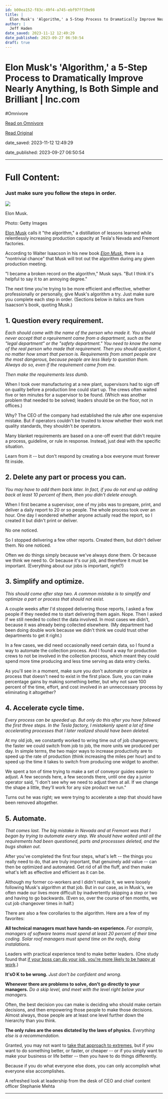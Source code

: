 ```yaml
---
id: b00ea152-f83c-49f4-a745-ebf97ff39e98
title: |
  Elon Musk's 'Algorithm,' a 5-Step Process to Dramatically Improve Nearly Anything, Is Both Simple and Brilliant | Inc.com
author: |
  Jeff Haden
date_saved: 2023-11-12 12:49:29
date_published: 2023-09-27 06:50:54
draft: true
---
```


# Elon Musk's 'Algorithm,' a 5-Step Process to Dramatically Improve Nearly Anything, Is Both Simple and Brilliant | Inc.com
#Omnivore

[Read on Omnivore](https://omnivore.app/me/elon-musk-s-algorithm-a-5-step-process-to-dramatically-improve-n-18bc4a721cd)

[Read Original](https://www.inc.com/jeff-haden/elon-musks-algorithm-a-5-step-process-to-dramatically-improve-nearly-everything-is-both-simple-brilliant.html)

date_saved: 2023-11-12 12:49:29

date_published: 2023-09-27 06:50:54

--- 

# Full Content: 

### Just make sure you follow the steps in order.

![](https://proxy-prod.omnivore-image-cache.app/800x800,sUVfNyKI7Nt8Zn_r9ALo0neSozteVDMrnp2j7lqFpkDI/https://img-cdn.inc.com/image/upload/w_600,ar_16:9,c_fill,g_auto,q_auto:best/images/panoramic/GettyImages-1499013041_533909_pmpfbd.webp)

Elon Musk.

 Photo: Getty Images

[Elon Musk](https://www.inc.com/jeff-haden/elon-musk-says-living-a-happy-successful-meaningful-life-comes-down-to-4-simple-things.html) calls it "the algorithm," a distillation of lessons learned while relentlessly increasing production capacity at Tesla's Nevada and Fremont factories.

According to Walter Isaacson in his new book [_Elon Musk_](https://amzn.to/44ZYD96), there is a "nontrivial chance" that Musk will trot out the algorithm during any given production meeting.

"I became a broken record on the algorithm," Musk says. "But I think it's helpful to say it to an annoying degree." 

The next time you're trying to be more efficient and effective, whether professionally or personally, give Musk's algorithm a try. Just make sure you complete each step in order. (Sections below in italics are from Isaacson's book, quoting Musk.)

## 1\. Question every requirement.

_Each should come with the name of the person who made it. You should never accept that a rqeuirement came from a department, such as the "legal department" or the "safety department." You need to know the name of the real person who made that requirement. Then you should question it, no matter how smart that person is. Requirements from smart people are the most dangerous, because people are less likely to question them. Always do so, even if the requirement came from me._ 

_Then make the requirements less dumb._

When I took over manufacturing at a new plant, supervisors had to sign off on quality before a production line could start up. The crews often waited five or ten minutes for a supervisor to be found. (Which was another problem that needed to be solved; leaders should be on the floor, not in offices.) 

Why? The CEO of the company had established the rule after one expensive mistake. But if operators couldn't be trusted to know whether their work met quality standards, they shouldn't _be_ operators. 

Many blanket requirements are based on a one-off event that didn't require a process, guideline, or rule in response. Instead, just deal with the specific situation.

Learn from it -- but don't respond by creating a box everyone must forever fit inside.

## 2\. Delete any part or process you can.

_You may have to add them back later. In fact, if you do not end up adding back at least 10 percent of them, then you didn't delete enough._

When I first became a supervisor, one of my jobs was to prepare, print, and deliver a daily report to 20 or so people. The whole process took over an hour. One day I wondered whether anyone actually read the report, so I created it but didn't print or deliver.

No one noticed.

So I stopped delivering a few other reports. Created them, but didn't deliver them. No one noticed.

Often we do things simply because we've always done them. Or because we think we need to. Or because it's our job, and therefore it must be important. (Everything about our jobs is important, right?)

## 3\. Simplify and optimize.

_This should come after step two. A common mistake is to simplify and optimize a part or process that should not exist._

A couple weeks after I'd stopped delivering those reports, I asked a few people if they needed me to start delivering them again. Nope. Then I asked if we still needed to collect the data involved. In most cases we didn't, because it was already being collected elsewhere. (My department had been doing double work because we didn't think we could trust other departments to get it right.) 

In a few cases, we did need occasionally need certain data, so I found a way to automate the collection process. And I found a way for production crews to not be involved in the collection process, which meant they could spend more time producing and less time serving as data entry clerks.

As you'll see in a moment, make sure you don't automate or optimize a process that doesn't need to exist in the first place. Sure, you can make percentage gains by making something better, but why not save 100 percent of the time, effort, and cost involved in an unneccessary process by eliminating it altogether?

## 4\. Accelerate cycle time.

_Every process can be speeded up. But only do this after you have followed the first three steps. In the Tesla factory, I mistakenly spent a lot of time accelerating processes that I later realized should have been deleted._

At my old job, we constantly worked to wring time out of job changeovers; the faster we could switch from job to job, the more units we produced per day. In simple terms, the two major ways to increase productivity are to speed up the rate of production (think increasing the miles per hour) and to speed up the time it takes to switch from producing one widget to another. 

We spent a ton of time trying to make a set of conveyor guides easier to adjust. A few seconds here, a few seconds there, until one day a junior operator said, "I don't see why we need to adjust them at all. If we change the shape a little, they'll work for any size product we run."

Turns out he was right; we were trying to accelerate a step that should have been removed altogether.

## 5\. Automate.

_That comes last. The big mistake in Nevada and at Fremont was that I began by trying to automate every step. We should have waited until all the requirements had been questioned, parts and processses deleted, and the bugs shaken out._ 

After you've completed the first four steps, what's left -- the things you really need to do, that are truly important, that genuinely add value -- can then be optimized and automated. Get rid of all the fluff, and then make what's left as effective and efficient as it can be.

Although my former co-workers and I didn't realize it, we were loosely following Musk's algorithm at that job. But in our case, as in Musk's, we often made our lives more difficult by inadvertently skipping a step or two and having to go backwards. (Even so, over the course of ten months, we cut job changeover times in half.)

There are also a few corollaries to the algorithm. Here are a few of my favorites:

**All technical managers must have hands-on experience.** _For example, managers of software teams must spend at least 20 percent of their time coding. Solar roof managers must spend time on the roofs, doing instalations._

Leaders with practical experience tend to make better leaders. (One study found that [if your boss can do your job, you're more likely to be happy at work](http://hbr.org/2016/12/if-your-boss-could-do-your-job-youre-more-likely-to-be-happy-at-work).)

**It'sO K to be wrong.** _Just don't be confident and wrong._

**Whenever there are problems to solve, don't go directly to your managers.** _Do a skip level, and meet with the level right below your managers._ 

Often, the best decision you can make is deciding who should make certain decisions, and then empowering those people to make those decisions. Almost always, those people are at least one level further down the hierarchy than you think. 

**The only rules are the ones dictated by the laws of physics.** _Everything else is a recommendation._

Granted, you may not want to [take that approach to extremes](https://www.businessinsider.com/elon-musk-tweet-tesla-fsd-steering-wheel-nag-feature-nhtsa-2023-1#:~:text=Tech-,Elon%20Musk%20might%20have%20tweeted%20himself,water%20--%20again%20--%20with%20a%20regulator&text=A%20US%20agency%20is%20examining,pressure%20to%20the%20steering%20wheel.), but if you want to do something better, or faster, or cheaper -- or if you simply want to make your business or life better -- then you have to do things differently.

Because if you do what everyone else does, you can only accomplish what everyone else accomplishes.

A refreshed look at leadership from the desk of CEO and chief content officer Stephanie Mehta

---

